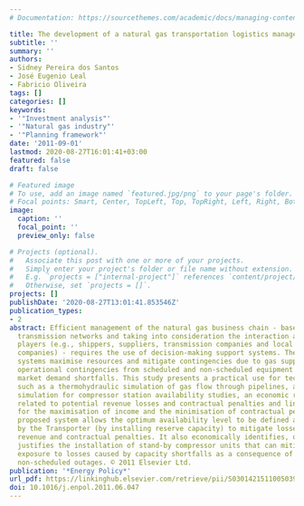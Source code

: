 ```yaml
---
# Documentation: https://sourcethemes.com/academic/docs/managing-content/

title: The development of a natural gas transportation logistics management system
subtitle: ''
summary: ''
authors:
- Sidney Pereira dos Santos
- José Eugenio Leal
- Fabricio Oliveira
tags: []
categories: []
keywords: 
- '"Investment analysis"'
- '"Natural gas industry"'
- '"Planning framework"'
date: '2011-09-01'
lastmod: 2020-08-27T16:01:41+03:00
featured: false
draft: false

# Featured image
# To use, add an image named `featured.jpg/png` to your page's folder.
# Focal points: Smart, Center, TopLeft, Top, TopRight, Left, Right, BottomLeft, Bottom, BottomRight.
image:
  caption: ''
  focal_point: ''
  preview_only: false

# Projects (optional).
#   Associate this post with one or more of your projects.
#   Simply enter your project's folder or file name without extension.
#   E.g. `projects = ["internal-project"]` references `content/project/deep-learning/index.md`.
#   Otherwise, set `projects = []`.
projects: []
publishDate: '2020-08-27T13:01:41.853546Z'
publication_types:
- 2
abstract: Efficient management of the natural gas business chain - based on pipeline
  transmission networks and taking into consideration the interaction among the main
  players (e.g., shippers, suppliers, transmission companies and local distribution
  companies) - requires the use of decision-making support systems. These support
  systems maximise resources and mitigate contingencies due to gas supply shortfalls,
  operational contingencies from scheduled and non-scheduled equipment outages and
  market demand shortfalls. This study presents a practical use for technologies,
  such as a thermohydraulic simulation of gas flow through pipelines, a Monte Carlo
  simulation for compressor station availability studies, an economic risk evaluation
  related to potential revenue losses and contractual penalties and linear programming
  for the maximisation of income and the minimisation of contractual penalties. The
  proposed system allows the optimum availability level to be defined and maintained
  by the Transporter (by installing reserve capacity) to mitigate losses related to
  revenue and contractual penalties. It also economically identifies, quantifies and
  justifies the installation of stand-by compressor units that can mitigate the Transporter's
  exposure to losses caused by capacity shortfalls as a consequence of scheduled and
  non-scheduled outages. © 2011 Elsevier Ltd.
publication: '*Energy Policy*'
url_pdf: https://linkinghub.elsevier.com/retrieve/pii/S0301421511005039
doi: 10.1016/j.enpol.2011.06.047
---
```

